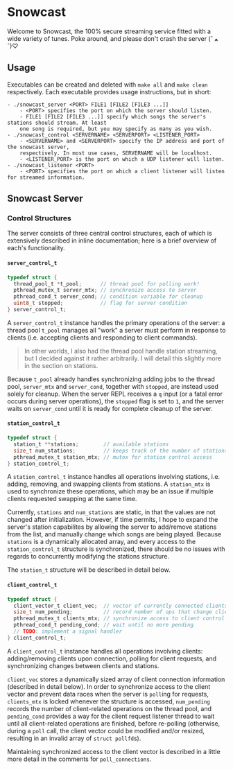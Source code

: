 # Snowcast

Welcome to Snowcast, the 100% secure streaming service fitted with a wide variety of tunes. Poke
around, and please don't crash the server (ˆ ﻌ ˆ)♡

## Usage

Executables can be created and deleted with `make all` and `make clean` respectively. Each
executable provides usage instructions, but in short:

```
- ./snowcast_server <PORT> FILE1 [FILE2 [FILE3 ...]]
    - <PORT> specifies the port on which the server should listen.
    - FILE1 [FILE2 [FILE3 ...]] specify which songs the server's stations should stream. At least
    one song is required, but you may specify as many as you wish.
- ./snowcast_control <SERVERNAME> <SERVERPORT> <LISTENER_PORT>
    - <SERVERNAME> and <SERVERPORT> specify the IP address and port of the snowcast server,
    respectively. In most use cases, SERVERNAME will be localhost.
    - <LISTENER_PORT> is the port on which a UDP listener will listen.
- ./snowcast_listener <PORT>
    - <PORT> specifies the port on which a client listener will listen for streamed information.
```

## Snowcast Server

### Control Structures

The server consists of three central control structures, each of which is extensively described in
inline documentation; here is a brief overview of each's functionality.

#### `server_control_t`

```c
typedef struct {
  thread_pool_t *t_pool;      // thread pool for polling work!
  pthread_mutex_t server_mtx; // synchronize access to server
  pthread_cond_t server_cond; // condition variable for cleanup
  uint8_t stopped;            // flag for server condition
} server_control_t;

```

A `server_control_t` instance handles the primary operations of the server: a thread pool `t_pool`
manages all "work" a server must perform in response to clients (i.e. accepting clients and
responding to client commands).

> In other worlds, I also had the thread pool handle station streaming, but I decided against it
> rather arbitrarily. I will detail this slightly more in the section on stations.

Because `t_pool` already handles synchronizing adding jobs to the thread pool, `server_mtx` and
`server_cond`, together with `stopped`, are instead used solely for cleanup. When the server REPL
receives a `q` input (or a fatal error occurs during server operations), the `stopped` flag is set
to `1`, and the server waits on `server_cond` until it is ready for complete cleanup of the server.

#### `station_control_t`

```c
typedef struct {
  station_t **stations;        // available stations
  size_t num_stations;         // keeps track of the number of stations
  pthread_mutex_t station_mtx; // mutex for station control access
} station_control_t;
```

A `station_control_t` instance handles all operations involving stations, i.e. adding, removing, and
swapping clients from stations. A `station_mtx` is used to synchronize these operations, which may
be an issue if multiple clients requested swapping at the same time.

Currently, `stations` and `num_stations` are static, in that the values are not changed after
initialization. However, if time permits, I hope to expand the server's station capabilites by
allowing the server to add/remove stations from the list, and manually change which songs are being
played. Because `stations` is a dynamically allocated array, and every access to the
`station_control_t` structure is synchronized, there should be no issues with regards to
concurrently modifying the stations structure.

The `station_t` structure will be described in detail below.

#### `client_control_t`

```c
typedef struct {
  client_vector_t client_vec;  // vector of currently connected clients
  size_t num_pending;          // record number of ops that change client_vec
  pthread_mutex_t clients_mtx; // synchronize access to client control
  pthread_cond_t pending_cond; // wait until no more pending
  // TODO: implement a signal handler
} client_control_t;
```

A `client_control_t` instance handles all operations involving clients: adding/removing clients upon
connection, polling for client requests, and synchronizing changes between clients and stations.

`client_vec` stores a dynamically sized array of client connection information (described in detail
below). In order to synchronize access to the client vector and prevent data races when the server
is `poll`ing for requests, `clients_mtx` is locked whenever the structure is accessed, `num_pending`
records the number of client-related operations on the thread pool, and `pending_cond` provides a
way for the client request listener thread to wait until all client-related operations are finished,
before re-polling (otherwise, during a `poll` call, the client vector could be modified and/or
resized, resulting in an invalid array of `struct pollfd`s).

Maintaining synchronized access to the client vector is described in a little more detail in the
comments for `poll_connections`.
